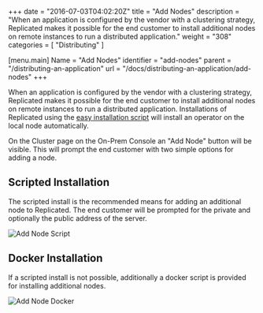 +++
date = "2016-07-03T04:02:20Z"
title = "Add Nodes"
description = "When an application is configured by the vendor with a clustering strategy, Replicated makes it possible for the end customer to install additional nodes on remote instances to run a distributed application."
weight = "308"
categories = [ "Distributing" ]

[menu.main]
Name       = "Add Nodes"
identifier = "add-nodes"
parent     = "/distributing-an-application"
url        = "/docs/distributing-an-application/add-nodes"
+++

When an application is configured by the vendor with a clustering strategy, Replicated makes it possible for the end customer to install additional nodes on remote instances to run a distributed application. Installations of Replicated using the [easy installation script](/docs/distributing-an-application/installing/#easy-installation) will install an operator on the local node automatically.

On the Cluster page on the On-Prem Console an "Add Node" button will be visible. This will prompt the end customer with two simple options for adding a node.

## Scripted Installation
The scripted install is the recommended means for adding an additional node to Replicated. The end customer will be prompted for the private and optionally the public address of the server.

![Add Node Script](/static/add-node-script.png)

## Docker Installation
If a scripted install is not possible, additionally a docker script is provided for installing additional nodes.

![Add Node Docker](/static/add-node-docker.png)
